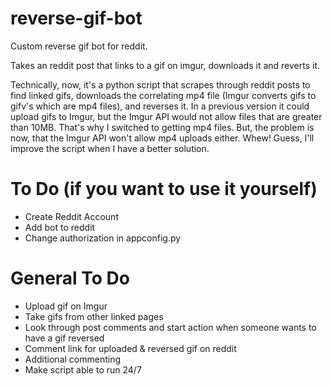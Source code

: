 # reverse-gif-bot
Custom reverse gif bot for reddit.

Takes an reddit post that links to a gif on imgur, downloads it and reverts it. 

Technically, now, it's a python script that scrapes through reddit posts to find linked gifs, downloads the correlating mp4 file (Imgur converts gifs to gifv's which are mp4 files), and reverses it.
In a previous version it could upload gifs to Imgur, but the Imgur API would not allow files that are greater than 10MB. That's why I switched to getting mp4 files. But, the problem is now, that the Imgur API won't allow mp4 uploads either. Whew! Guess, I'll improve the script when I have a better solution.

# To Do (if you want to use it yourself)
- Create Reddit Account
- Add bot to reddit
- Change authorization in appconfig.py

# General To Do
- Upload gif on Imgur
- Take gifs from other linked pages
- Look through post comments and start action when someone wants to have a gif reversed
- Comment link for uploaded & reversed gif on reddit
- Additional commenting
- Make script able to run 24/7
